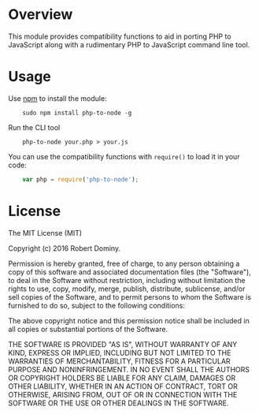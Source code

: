 # Overview

This module provides compatibility functions to aid in porting PHP to JavaScript along with a rudimentary PHP to JavaScript command line tool.
# Usage

Use [npm](https://www.npmjs.com/) to install the module:

```
	sudo npm install php-to-node -g
```
Run the CLI tool

```
	php-to-node your.php > your.js
```

You can use the compatibility functions with `require()` to load it in your code:

```javascript
	var php = require('php-to-node');
```


# License

The MIT License (MIT)

Copyright (c) 2016 Robert Dominy.

Permission is hereby granted, free of charge, to any person obtaining a copy
of this software and associated documentation files (the "Software"), to deal
in the Software without restriction, including without limitation the rights
to use, copy, modify, merge, publish, distribute, sublicense, and/or sell
copies of the Software, and to permit persons to whom the Software is
furnished to do so, subject to the following conditions:

The above copyright notice and this permission notice shall be included in
all copies or substantial portions of the Software.

THE SOFTWARE IS PROVIDED "AS IS", WITHOUT WARRANTY OF ANY KIND, EXPRESS OR
IMPLIED, INCLUDING BUT NOT LIMITED TO THE WARRANTIES OF MERCHANTABILITY,
FITNESS FOR A PARTICULAR PURPOSE AND NONINFRINGEMENT. IN NO EVENT SHALL THE
AUTHORS OR COPYRIGHT HOLDERS BE LIABLE FOR ANY CLAIM, DAMAGES OR OTHER
LIABILITY, WHETHER IN AN ACTION OF CONTRACT, TORT OR OTHERWISE, ARISING FROM,
OUT OF OR IN CONNECTION WITH THE SOFTWARE OR THE USE OR OTHER DEALINGS IN
THE SOFTWARE.
